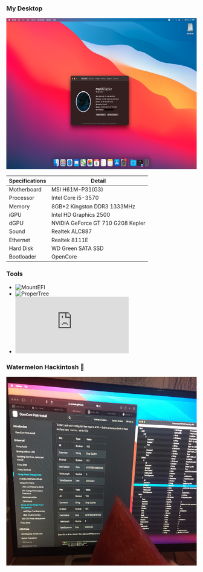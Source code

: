 ### My Desktop

<img height="400px" src="images/screenshot1.png">

| Specifications | Detail                                            |
| ------------------- | ------------------------------------------- |
| Motherboard | MSI H61M-P31(G3) |
| Processor | Intel Core i5-3570 |
| Memory | 8GB*2 Kingston DDR3 1333MHz |
| iGPU | Intel HD Graphics 2500 |
| dGPU | NVIDIA GeForce GT 710 G208 Kepler |
| Sound | Realtek ALC887 |
| Ethernet | Realtek 8111E |
| Hard Disk | WD Green SATA SSD |
| Bootloader | OpenCore |

### Tools

* ![MountEFI](https://github.com/corpnewt/MountEFI)
* ![ProperTree](https://github.com/corpnewt/ProperTree)
* ![ssdtPRGen.sh](https://github.com/Piker-Alpha/ssdtPRGen.sh)

### Watermelon Hackintosh 🍉
<img height="500px" src="images/watermelon.jpg">
